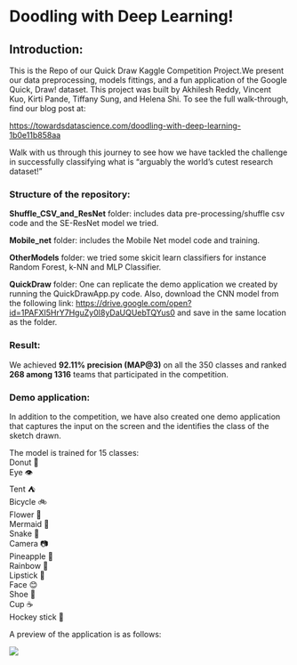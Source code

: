# Doodling with Deep Learning!

## Introduction:
This is the Repo of our Quick Draw Kaggle Competition Project.We present our data preprocessing, models fittings, and a fun application of the Google Quick, Draw! dataset. This project  was built by Akhilesh Reddy, Vincent Kuo, Kirti Pande, Tiffany Sung, and Helena Shi. To see the full walk-through, find our blog post at: 

https://towardsdatascience.com/doodling-with-deep-learning-1b0e11b858aa 

Walk with us through this journey to see how we have tackled the challenge in successfully classifying what is “arguably the world’s cutest research dataset!”

### Structure of the repository:
**Shuffle_CSV_and_ResNet** folder:  includes data pre-processing/shuffle csv code and the SE-ResNet model we tried.<br>

**Mobile_net** folder:  includes the Mobile Net model code and training.<br>

**OtherModels** folder: we tried some skicit learn classifiers for instance Random Forest, k-NN and MLP Classifier.<br>

**QuickDraw** folder: One can replicate the demo application we created by running the QuickDrawApp.py code. Also, download the CNN model from the following link: https://drive.google.com/open?id=1PAFXI5HrY7HguZy0I8yDaUQUebTQYus0 and save in the same location as the folder.<br>

### Result: 
We achieved **92.11% precision (MAP@3)** on all the 350 classes and ranked **268 among 1316** teams that participated in the competition.

### Demo application:
In addition to the competition, we have also created one demo application that captures the input on the screen and the identifies the class of the sketch drawn.

The model is trained for 15 classes:
<br>Donut 🍩 <br>
Eye 👁<br>
Tent ⛺<br>
Bicycle 🚲<br>
Flower 🌸<br>
Mermaid 🧜‍<br>
Snake 🐍<br>
Camera 📷<br>
Pineapple 🍍<br>
Rainbow 🌈<br>
Lipstick 💄<br>
Face 😊<br>
Shoe 👠 <br>
Cup ☕<br>
Hockey stick 🏑 <br>

A preview of the application is as follows: 

![](quickdrawgif.gif)

